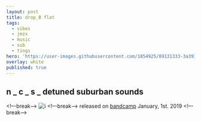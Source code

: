 ```yaml
---
layout: post
title: drop_B flat
tags:
  - vibes
  - jmzx
  - music
  - sub
  - tings
hero: 'https://user-images.githubusercontent.com/1854925/89131333-3a393780-d536-11ea-840a-95f59ea1cc20.png'
overlay: white
published: true
---
```

## n _ c _ s _ detuned suburban sounds
<!–-break-–>
![i](https://xjmzx.github.io/uploads/0016634408_10.jpg)
<!–-break-–>
released on [bandcamp](https://www.natural-conscious-states.bandcamp.com/releases) January, 1st. 2019
<!–-break-–>
